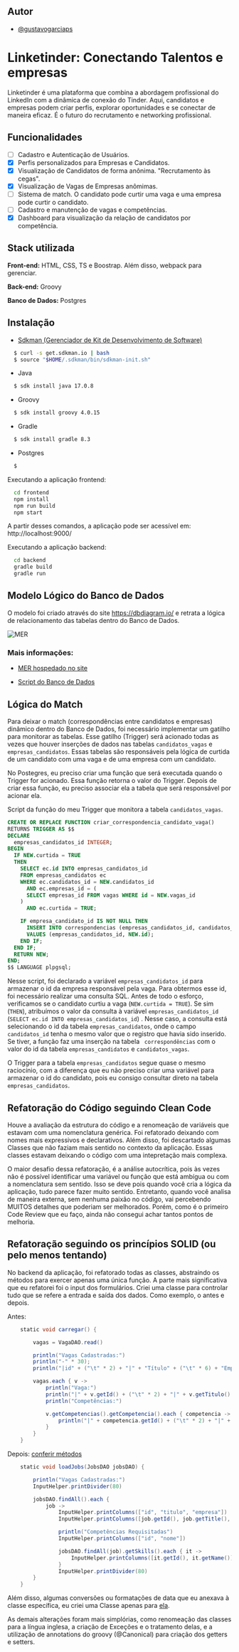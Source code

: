 ## Autor

- [@gustavogarciaps](https://github.com/gustavogarciaps)

# Linketinder: Conectando Talentos e empresas

Linketinder é uma plataforma que combina a abordagem profissional do LinkedIn com a dinâmica de conexão do Tinder. Aqui, candidatos e empresas podem criar perfis, explorar oportunidades e se conectar de maneira eficaz. É o futuro do recrutamento e networking profissional.

## Funcionalidades

- [ ] Cadastro e Autenticação de Usuários.
- [x] Perfis personalizados para Empresas e Candidatos.
- [x] Visualização de Candidatos de forma anônima. "Recrutamento às cegas".
- [x] Visualização de Vagas de Empresas anômimas.
- [ ] Sistema de match. O candidato pode curtir uma vaga e uma empresa pode curtir o candidato.
- [ ] Cadastro e manutenção de vagas e competências.
- [x] Dashboard para visualização da relação de candidatos por competência.

## Stack utilizada

**Front-end:** HTML, CSS, TS e Boostrap. Além disso, webpack para gerenciar.

**Back-end:** Groovy

**Banco de Dados:** Postgres

## Instalação

- [Sdkman (Gerenciador de Kit de Desenvolvimento de Software)](https://sdkman.io/)

```bash
  $ curl -s get.sdkman.io | bash
  $ source "$HOME/.sdkman/bin/sdkman-init.sh"
```

- Java

```bash
  $ sdk install java 17.0.8
```
- Groovy

```bash
  $ sdk install groovy 4.0.15
```
- Gradle

```bash
  $ sdk install gradle 8.3
```
 - Postgres
```bash
  $ 
```
Executando a aplicação frontend:

```bash
  cd frontend
  npm install
  npm run build
  npm start
```
A partir desses comandos, a aplicação pode ser acessível em: http://localhost:9000/

Executando a aplicação backend:

```bash
  cd backend
  gradle build
  gradle run
```

## Modelo Lógico do Banco de Dados

O modelo foi criado através do site https://dbdiagram.io/ e retrata a lógica de relacionamento das tabelas dentro do Banco de Dados.

![MER](https://raw.githubusercontent.com/gustavogarciaps/Linketinder/ab979c68b8f7fe96e07f0e1c35c5cb2d4b7743ed/docs/mer.svg)

### Mais informações:

- [MER hospedado no site](https://dbdiagram.io/d/Linketinder-65172b5fffbf5169f0c2c134)

- [Script do Banco de Dados](https://github.com/gustavogarciaps/Linketinder/blob/master/docs/script.sql)

## Lógica do Match

Para deixar o match (correspondências entre candidatos e empresas) dinâmico dentro do Banco de Dados, foi necessário implementar um gatilho para monitorar as tabelas. Esse gatilho (Trigger) será acionado todas as vezes que houver inserções de dados nas tabelas ```candidatos_vagas``` e ```empresas_candidatos```. Essas tabelas são responsáveis pela lógica de curtida de um candidato com uma vaga e de uma empresa com um candidato.

No Postegres, eu preciso criar uma função que será executada quando o Trigger for acionado. Essa função retorna o valor do Trigger. Depois de criar essa função, eu preciso associar ela a tabela que será responsável por acionar ela.


Script da função do meu Trigger que monitora a tabela ```candidatos_vagas```.

```SQL
CREATE OR REPLACE FUNCTION criar_correspondencia_candidato_vaga()
RETURNS TRIGGER AS $$
DECLARE
  empresas_candidatos_id INTEGER;
BEGIN
  IF NEW.curtida = TRUE 
  THEN
    SELECT ec.id INTO empresas_candidatos_id
    FROM empresas_candidatos ec
    WHERE ec.candidatos_id = NEW.candidatos_id
      AND ec.empresas_id = (
      SELECT empresas_id FROM vagas WHERE id = NEW.vagas_id
    )
      AND ec.curtida = TRUE;

    IF empresa_candidato_id IS NOT NULL THEN
      INSERT INTO correspondencias (empresas_candidatos_id, candidatos_vagas_id)
      VALUES (empresas_candidatos_id, NEW.id);
    END IF;
  END IF;
  RETURN NEW;
END;
$$ LANGUAGE plpgsql;
```

Nesse script, foi declarado a variável ```empresas_candidatos_id``` para armazenar o id da empresa responsável pela vaga. Para obtermos esse id, foi necessário realizar uma consulta SQL. Antes de todo o esforço, verificamos se o candidato curtiu a vaga (```NEW.curtida = TRUE```). Se sim (```THEN```), atribuímos o valor da consulta à variável ```empresas_candidatos_id``` (```SELECT ec.id INTO empresas_candidatos_id```) . Nesse caso, a consulta está selecionando o id da tabela ```empresas_candidatos```, onde o campo ```candidatos_id``` tenha o mesmo valor que o registro que havia sido inserido. Se tiver, a função faz uma inserção na tabela ``` correspondências``` com o valor do id da tabela ```empresas_candidatos``` e ```candidatos_vagas```.

O Trigger para a tabela ```empresas_candidatos``` segue quase o mesmo raciocínio, com a diferença que eu não preciso criar uma variável para armazenar o id do candidato, pois eu consigo consultar direto na tabela ```empresas_candidatos```.

## Refatoração do Código seguindo Clean Code

Houve a avaliação da estrutura do código e a renomeação de variáveis que estavam com uma nomenclatura genérica. Foi refatorado deixando com nomes mais expressivos e declarativos. Além disso, foi descartado algumas Classes que não faziam mais sentido no contexto da aplicação. Essas classes estavam deixando o código com uma intepretação mais complexa.

O maior desafio dessa refatoração, é a análise autocrítica, pois às vezes não é possível identificar uma variável ou função que está ambígua ou com a nomenclatura sem sentido. Isso se deve pois quando você cria a lógica da aplicação, tudo parece fazer muito sentido. Entretanto, quando você analisa de maneira externa, sem nenhuma paixão no código, vai percebendo MUITOS detalhes que poderiam ser melhorados. Porém, como é o primeiro Code Review que eu faço, ainda não consegui achar tantos pontos de melhoria. 


## Refatoração seguindo os princípios SOLID (ou pelo menos tentando)

No backend da aplicação, foi refatorado todas as classes, abstraindo os métodos para exercer apenas uma única função. A parte mais significativa que eu refatorei foi o input dos formulários. Criei uma classe para controlar tudo que se refere a entrada e saída dos dados. Como exemplo, o antes e depois.

Antes:
```groovy
    static void carregar() {

        vagas = VagaDAO.read()

        println("Vagas Cadastradas:")
        println("-" * 30);
        println("|id" + ("\t" * 2) + "|" + "Título" + ("\t" * 6) + "Empresa" + ("\t" * 4))

        vagas.each { v ->
            println("Vaga:")
            println("|" + v.getId() + ("\t" * 2) + "|" + v.getTitulo() + ("\t" * 6) + "|" + v.getEmpresa().getId() + ("\t" * 4))
            println("Competências:")

            v.getCompetencias().getCompetencia().each { competencia ->
                println("|" + competencia.getId() + ("\t" * 2) + "|" + competencia.getNome() + ("\t" * 4))
            }
        }
    }
```

Depois: [conferir métodos]([ela](https://github.com/gustavogarciaps/Linketinder/blob/K2-T1/backend/src/main/groovy/utils/InputHelper.groovy))
```groovy
    static void loadJobs(JobsDAO jobsDAO) {

        println("Vagas Cadastradas:")
        InputHelper.printDivider(80)

        jobsDAO.findAll().each {
            job ->
                InputHelper.printColumns(["id", "titulo", "empresa"])
                InputHelper.printColumns([job.getId(), job.getTitle(), job.getCompany().getId()])

                println("Competências Requisitadas")
                InputHelper.printColumns(["id", "nome"])

                jobsDAO.findAll(job).getSkills().each { it ->
                    InputHelper.printColumns([it.getId(), it.getName()])
                }
                InputHelper.printDivider(80)
        }
    }
```

Além disso, algumas conversões ou formatações de data que eu anexava à classe específica, eu criei uma Classe apenas para [ela](https://github.com/gustavogarciaps/Linketinder/blob/K2-T1/backend/src/main/groovy/utils/DateTimeHelper.groovy).

As demais alterações foram mais simplórias, como renomeação das classes para a língua inglesa, a criação de Exceções e o tratamento delas, e a utilização de annotations do groovy (@Canonical) para criação dos getters e setters.
